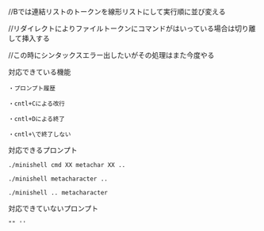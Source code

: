 //Bでは連結リストのトークンを線形リストにして実行順に並び変える

//リダイレクトによりファイルトークンにコマンドがはいっている場合は切り離して挿入する

//この時にシンタックスエラー出したいがその処理はまた今度やる

対応できている機能
    
    ・プロンプト履歴
    
    ・cntl+Cによる改行
    
    ・cntl+Dによる終了

    ・cntl+\で終了しない
    
対応できるプロンプト
    
    ./minishell cmd XX metachar XX ..

    ./minishell metacharacter .. 
    
    ./minishell .. metacharacter

対応できていないプロンプト
    
    "" ''    
    
